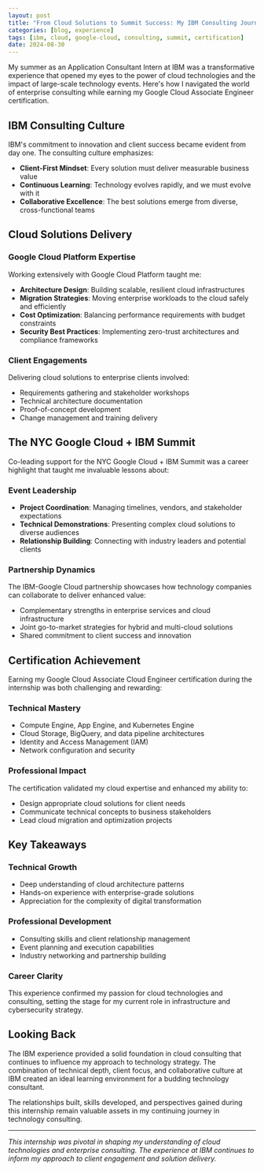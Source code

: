 ```yaml
---
layout: post
title: "From Cloud Solutions to Summit Success: My IBM Consulting Journey"
categories: [blog, experience]
tags: [ibm, cloud, google-cloud, consulting, summit, certification]
date: 2024-08-30
---
```


My summer as an Application Consultant Intern at IBM was a transformative experience that opened my eyes to the power of cloud technologies and the impact of large-scale technology events. Here's how I navigated the world of enterprise consulting while earning my Google Cloud Associate Engineer certification.

## IBM Consulting Culture

IBM's commitment to innovation and client success became evident from day one. The consulting culture emphasizes:
- **Client-First Mindset**: Every solution must deliver measurable business value
- **Continuous Learning**: Technology evolves rapidly, and we must evolve with it
- **Collaborative Excellence**: The best solutions emerge from diverse, cross-functional teams

## Cloud Solutions Delivery

### Google Cloud Platform Expertise
Working extensively with Google Cloud Platform taught me:
- **Architecture Design**: Building scalable, resilient cloud infrastructures
- **Migration Strategies**: Moving enterprise workloads to the cloud safely and efficiently
- **Cost Optimization**: Balancing performance requirements with budget constraints
- **Security Best Practices**: Implementing zero-trust architectures and compliance frameworks

### Client Engagements
Delivering cloud solutions to enterprise clients involved:
- Requirements gathering and stakeholder workshops
- Technical architecture documentation
- Proof-of-concept development
- Change management and training delivery

## The NYC Google Cloud + IBM Summit

Co-leading support for the NYC Google Cloud + IBM Summit was a career highlight that taught me invaluable lessons about:

### Event Leadership
- **Project Coordination**: Managing timelines, vendors, and stakeholder expectations
- **Technical Demonstrations**: Presenting complex cloud solutions to diverse audiences
- **Relationship Building**: Connecting with industry leaders and potential clients

### Partnership Dynamics
The IBM-Google Cloud partnership showcases how technology companies can collaborate to deliver enhanced value:
- Complementary strengths in enterprise services and cloud infrastructure
- Joint go-to-market strategies for hybrid and multi-cloud solutions
- Shared commitment to client success and innovation

## Certification Achievement

Earning my Google Cloud Associate Cloud Engineer certification during the internship was both challenging and rewarding:

### Technical Mastery
- Compute Engine, App Engine, and Kubernetes Engine
- Cloud Storage, BigQuery, and data pipeline architectures
- Identity and Access Management (IAM)
- Network configuration and security

### Professional Impact
The certification validated my cloud expertise and enhanced my ability to:
- Design appropriate cloud solutions for client needs
- Communicate technical concepts to business stakeholders
- Lead cloud migration and optimization projects

## Key Takeaways

### Technical Growth
- Deep understanding of cloud architecture patterns
- Hands-on experience with enterprise-grade solutions
- Appreciation for the complexity of digital transformation

### Professional Development
- Consulting skills and client relationship management
- Event planning and execution capabilities
- Industry networking and partnership building

### Career Clarity
This experience confirmed my passion for cloud technologies and consulting, setting the stage for my current role in infrastructure and cybersecurity strategy.

## Looking Back

The IBM experience provided a solid foundation in cloud consulting that continues to influence my approach to technology strategy. The combination of technical depth, client focus, and collaborative culture at IBM created an ideal learning environment for a budding technology consultant.

The relationships built, skills developed, and perspectives gained during this internship remain valuable assets in my continuing journey in technology consulting.

---

*This internship was pivotal in shaping my understanding of cloud technologies and enterprise consulting. The experience at IBM continues to inform my approach to client engagement and solution delivery.*